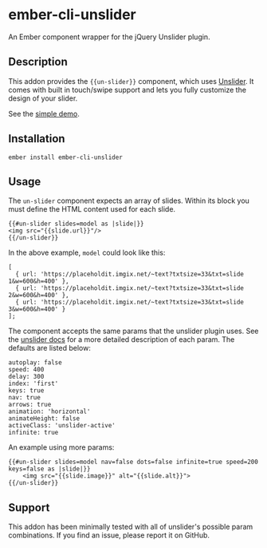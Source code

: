 # ember-cli-unslider

An Ember component wrapper for the jQuery Unslider plugin.

## Description

This addon provides the `{{un-slider}}` component, which uses [Unslider](http://unslider.com/). It comes with built in touch/swipe support and lets you fully customize the design of your slider.

See the [simple demo](http://jamiechong.github.io/ember-cli-unslider/).

## Installation

`ember install ember-cli-unslider`

## Usage

The `un-slider` component expects an array of slides. Within its block you must define the HTML content used for each slide.

```
{{#un-slider slides=model as |slide|}}
<img src="{{slide.url}}"/>
{{/un-slider}}
```

In the above example, `model` could look like this: 

```
[
  { url: 'https://placeholdit.imgix.net/~text?txtsize=33&txt=slide 1&w=600&h=400' }, 
  { url: 'https://placeholdit.imgix.net/~text?txtsize=33&txt=slide 2&w=600&h=400' }, 
  { url: 'https://placeholdit.imgix.net/~text?txtsize=33&txt=slide 3&w=600&h=400' }
];
```


The component accepts the same params that the unslider plugin uses. See the [unslider docs](http://unslider.com/) for a more detailed description of each param. The defaults are listed below:

```
autoplay: false
speed: 400
delay: 300
index: 'first'
keys: true
nav: true
arrows: true
animation: 'horizontal'
animateHeight: false
activeClass: 'unslider-active'
infinite: true
```


An example using more params: 

```
{{#un-slider slides=model nav=false dots=false infinite=true speed=200 keys=false as |slide|}}
    <img src="{{slide.image}}" alt="{{slide.alt}}">
{{/un-slider}}

```


## Support

This addon has been minimally tested with all of unslider's possible param combinations. If you find an issue, please report it on GitHub.